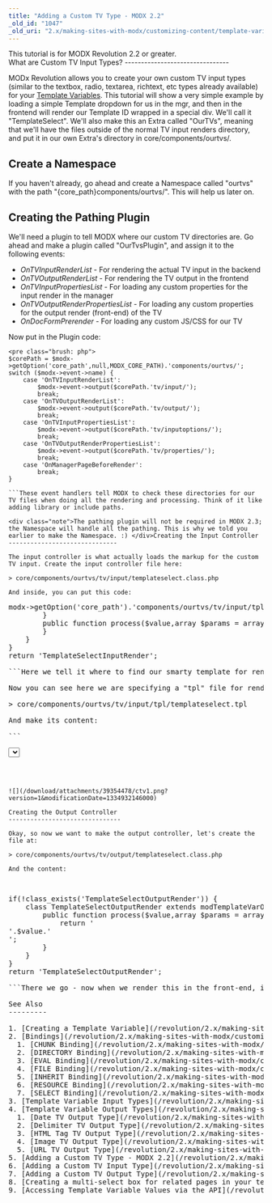 ```yaml
---
title: "Adding a Custom TV Type - MODX 2.2"
_old_id: "1047"
_old_uri: "2.x/making-sites-with-modx/customizing-content/template-variables/adding-a-custom-tv-type-modx-2.2"
---
```


<div class="note">This tutorial is for MODX Revolution 2.2 or greater. </div>What are Custom TV Input Types? 
--------------------------------

MODx Revolution allows you to create your own custom TV input types (similar to the textbox, radio, textarea, richtext, etc types already available) for your [Template Variables](/revolution/2.x/making-sites-with-modx/customizing-content/template-variables "Template Variables"). This tutorial will show a very simple example by loading a simple Template dropdown for us in the mgr, and then in the frontend will render our Template ID wrapped in a special div. We'll call it "TemplateSelect". We'll also make this an Extra called "OurTVs", meaning that we'll have the files outside of the normal TV input renders directory, and put it in our own Extra's directory in core/components/ourtvs/.

Create a Namespace 
-------------------

If you haven't already, go ahead and create a Namespace called "ourtvs" with the path "{core\_path}components/ourtvs/". This will help us later on.

Creating the Pathing Plugin 
----------------------------

We'll need a plugin to tell MODX where our custom TV directories are. Go ahead and make a plugin called "OurTvsPlugin", and assign it to the following events:

- _OnTVInputRenderList_ - For rendering the actual TV input in the backend
- _OnTVOutputRenderList_ - For rendering the TV output in the frontend
- _OnTVInputPropertiesList_ - For loading any custom properties for the input render in the manager
- _OnTVOutputRenderPropertiesList_ - For loading any custom properties for the output render (front-end) of the TV
- _OnDocFormPrerender_ - For loading any custom JS/CSS for our TV

Now put in the Plugin code:

```
<pre class="brush: php">
$corePath = $modx->getOption('core_path',null,MODX_CORE_PATH).'components/ourtvs/';
switch ($modx->event->name) {
    case 'OnTVInputRenderList':
        $modx->event->output($corePath.'tv/input/');
        break;
    case 'OnTVOutputRenderList':
        $modx->event->output($corePath.'tv/output/');
        break;
    case 'OnTVInputPropertiesList':
        $modx->event->output($corePath.'tv/inputoptions/');
        break;
    case 'OnTVOutputRenderPropertiesList':
        $modx->event->output($corePath.'tv/properties/');
        break;
    case 'OnManagerPageBeforeRender':
        break;
}

```These event handlers tell MODX to check these directories for our TV files when doing all the rendering and processing. Think of it like adding library or include paths.

<div class="note">The pathing plugin will not be required in MODX 2.3; the Namespace will handle all the pathing. This is why we told you earlier to make the Namespace. :) </div>Creating the Input Controller 
------------------------------

The input controller is what actually loads the markup for the custom TV input. Create the input controller file here:

> core/components/ourtvs/tv/input/templateselect.class.php

And inside, you can put this code:

```
<pre class="brush: php">
<?php
if(!class_exists('TemplateSelectInputRender')) {
    class TemplateSelectInputRender extends modTemplateVarInputRender {
        public function getTemplate() {
            return $this->modx->getOption('core_path').'components/ourtvs/tv/input/tpl/templateselect.tpl';
        }
        public function process($value,array $params = array()) {
        }
    }
}
return 'TemplateSelectInputRender';

```Here we tell it where to find our smarty template for rendering the TV, as well as having a process() method to do any business logic we want to do prior to rendering the TV.

Now you can see here we are specifying a "tpl" file for rendering our TV. Go ahead and put it here:

> core/components/ourtvs/tv/input/tpl/templateselect.tpl

And make its content:

```
<pre class="brush: php">
<select id="tv{$tv->id}" name="tv{$tv->id}" class="combobox"></select>
<script type="text/javascript">
// <![CDATA[
{literal}
MODx.load({
{/literal}
    xtype: 'modx-combo-template'
    ,name: 'tv{$tv->id}'
    ,hiddenName: 'tv{$tv->id}'
    ,transform: 'tv{$tv->id}'
    ,id: 'tv{$tv->id}'
    ,width: 300
    ,value: '{$tv->value}'
{literal}
    ,listeners: { 'select': { fn:MODx.fireResourceFormChange, scope:this}}
});
{/literal}
// ]]>
</script>

```<div class="note">You don't have to use the ExtJS code as shown here to have a custom input type. It could even just be a straight HTML input. It's really up to you. </div>And that should render us a nice template dropdown in the backend:

![](/download/attachments/39354478/ctv1.png?version=1&modificationDate=1334932146000)

Creating the Output Controller 
-------------------------------

Okay, so now we want to make the output controller, let's create the file at:

> core/components/ourtvs/tv/output/templateselect.class.php

And the content:

```
<pre class="brush: php">
if(!class_exists('TemplateSelectOutputRender')) {
    class TemplateSelectOutputRender extends modTemplateVarOutputRender {
        public function process($value,array $params = array()) {
            return '<div class="template">'.$value.'</div>';
        }
    }
}
return 'TemplateSelectOutputRender';

```There we go - now when we render this in the front-end, it will display the ID of our selected Template wrapped in a div.

See Also 
---------

1. [Creating a Template Variable](/revolution/2.x/making-sites-with-modx/customizing-content/template-variables/creating-a-template-variable)
2. [Bindings](/revolution/2.x/making-sites-with-modx/customizing-content/template-variables/bindings)
  1. [CHUNK Binding](/revolution/2.x/making-sites-with-modx/customizing-content/template-variables/bindings/chunk-binding)
  2. [DIRECTORY Binding](/revolution/2.x/making-sites-with-modx/customizing-content/template-variables/bindings/directory-binding)
  3. [EVAL Binding](/revolution/2.x/making-sites-with-modx/customizing-content/template-variables/bindings/eval-binding)
  4. [FILE Binding](/revolution/2.x/making-sites-with-modx/customizing-content/template-variables/bindings/file-binding)
  5. [INHERIT Binding](/revolution/2.x/making-sites-with-modx/customizing-content/template-variables/bindings/inherit-binding)
  6. [RESOURCE Binding](/revolution/2.x/making-sites-with-modx/customizing-content/template-variables/bindings/resource-binding)
  7. [SELECT Binding](/revolution/2.x/making-sites-with-modx/customizing-content/template-variables/bindings/select-binding)
3. [Template Variable Input Types](/revolution/2.x/making-sites-with-modx/customizing-content/template-variables/template-variable-input-types)
4. [Template Variable Output Types](/revolution/2.x/making-sites-with-modx/customizing-content/template-variables/template-variable-output-types)
  1. [Date TV Output Type](/revolution/2.x/making-sites-with-modx/customizing-content/template-variables/template-variable-output-types/date-tv-output-type)
  2. [Delimiter TV Output Type](/revolution/2.x/making-sites-with-modx/customizing-content/template-variables/template-variable-output-types/delimiter-tv-output-type)
  3. [HTML Tag TV Output Type](/revolution/2.x/making-sites-with-modx/customizing-content/template-variables/template-variable-output-types/html-tag-tv-output-type)
  4. [Image TV Output Type](/revolution/2.x/making-sites-with-modx/customizing-content/template-variables/template-variable-output-types/image-tv-output-type)
  5. [URL TV Output Type](/revolution/2.x/making-sites-with-modx/customizing-content/template-variables/template-variable-output-types/url-tv-output-type)
5. [Adding a Custom TV Type - MODX 2.2](/revolution/2.x/making-sites-with-modx/customizing-content/template-variables/adding-a-custom-tv-type-modx-2.2)
6. [Adding a Custom TV Input Type](/revolution/2.x/making-sites-with-modx/customizing-content/template-variables/adding-a-custom-tv-input-type)
7. [Adding a Custom TV Output Type](/revolution/2.x/making-sites-with-modx/customizing-content/template-variables/adding-a-custom-tv-output-type)
8. [Creating a multi-select box for related pages in your template](/revolution/2.x/making-sites-with-modx/customizing-content/template-variables/creating-a-multi-select-box-for-related-pages-in-your-template)
9. [Accessing Template Variable Values via the API](/revolution/2.x/making-sites-with-modx/customizing-content/template-variables/accessing-template-variable-values-via-the-api)